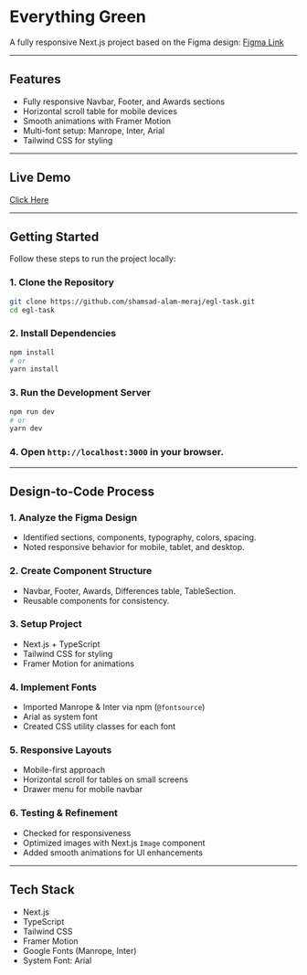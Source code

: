 # Everything Green

A fully responsive Next.js project based on the Figma design: [Figma Link](https://www.figma.com/design/YngSEq4r62d4H3woVLOGuY/Front-end-Nextjs?node-id=1-479&t=MVcdBfIQHd7iPhhr-1)

---

## Features

- Fully responsive Navbar, Footer, and Awards sections
- Horizontal scroll table for mobile devices
- Smooth animations with Framer Motion
- Multi-font setup: Manrope, Inter, Arial
- Tailwind CSS for styling

---

## Live Demo

[Click Here](https://egl-task.vercel.app/)

---

## Getting Started

Follow these steps to run the project locally:

### 1. Clone the Repository

```bash
git clone https://github.com/shamsad-alam-meraj/egl-task.git
cd egl-task
```

### 2. Install Dependencies

```bash
npm install
# or
yarn install
```

### 3. Run the Development Server

```bash
npm run dev
# or
yarn dev
```

### 4. Open `http://localhost:3000` in your browser.

 ---

## Design-to-Code Process

### 1. Analyze the Figma Design
- Identified sections, components, typography, colors, spacing.  
- Noted responsive behavior for mobile, tablet, and desktop.

### 2. Create Component Structure
- Navbar, Footer, Awards, Differences table, TableSection.  
- Reusable components for consistency.

### 3. Setup Project
- Next.js + TypeScript  
- Tailwind CSS for styling  
- Framer Motion for animations

### 4. Implement Fonts
- Imported Manrope & Inter via npm (`@fontsource`)  
- Arial as system font  
- Created CSS utility classes for each font

### 5. Responsive Layouts
- Mobile-first approach  
- Horizontal scroll for tables on small screens  
- Drawer menu for mobile navbar

### 6. Testing & Refinement
- Checked for responsiveness  
- Optimized images with Next.js `Image` component  
- Added smooth animations for UI enhancements

 ---

## Tech Stack

- Next.js
- TypeScript
- Tailwind CSS
- Framer Motion
- Google Fonts (Manrope, Inter)
- System Font: Arial

